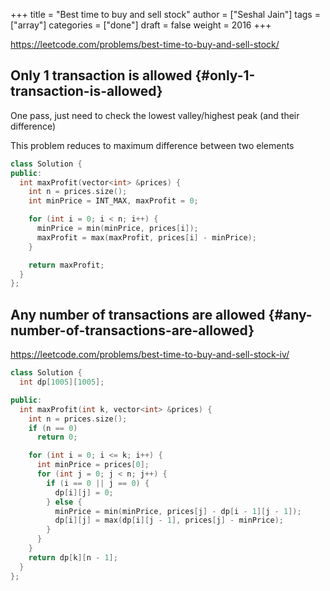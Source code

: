 +++
title = "Best time to buy and sell stock"
author = ["Seshal Jain"]
tags = ["array"]
categories = ["done"]
draft = false
weight = 2016
+++

<https://leetcode.com/problems/best-time-to-buy-and-sell-stock/>

## Only 1 transaction is allowed {#only-1-transaction-is-allowed}

One pass, just need to check the lowest valley/highest peak (and their difference)

This problem reduces to maximum difference between two elements

```cpp
class Solution {
public:
  int maxProfit(vector<int> &prices) {
    int n = prices.size();
    int minPrice = INT_MAX, maxProfit = 0;

    for (int i = 0; i < n; i++) {
      minPrice = min(minPrice, prices[i]);
      maxProfit = max(maxProfit, prices[i] - minPrice);
    }

    return maxProfit;
  }
};
```

## Any number of transactions are allowed {#any-number-of-transactions-are-allowed}

<https://leetcode.com/problems/best-time-to-buy-and-sell-stock-iv/>

```cpp
class Solution {
  int dp[1005][1005];

public:
  int maxProfit(int k, vector<int> &prices) {
    int n = prices.size();
    if (n == 0)
      return 0;

    for (int i = 0; i <= k; i++) {
      int minPrice = prices[0];
      for (int j = 0; j < n; j++) {
        if (i == 0 || j == 0) {
          dp[i][j] = 0;
        } else {
          minPrice = min(minPrice, prices[j] - dp[i - 1][j - 1]);
          dp[i][j] = max(dp[i][j - 1], prices[j] - minPrice);
        }
      }
    }
    return dp[k][n - 1];
  }
};
```

